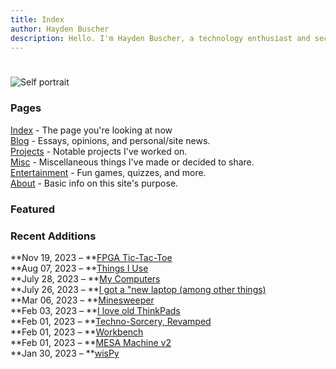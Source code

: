 ```yaml
---
title: Index
author: Hayden Buscher
description: Hello. I'm Hayden Buscher, a technology enthusiast and second-year computer engineering major at Cal Poly, San Luis Obispo. This site serves as my personal webpage and portfolio.
---
```


<div class="nowrap">
<img class="floatright "style="padding-top:25px;max-height:300px" src="img/selfportrait.jpg" alt="Self portrait"></div>

### Pages
[Index](index.html) - The page you're looking at now  
[Blog](blog.html) - Essays, opinions, and personal/site news.  
[Projects](projects.html) - Notable projects I've worked on.  
[Misc](coolstuff.html) - Miscellaneous things I've made or decided to share.  
[Entertainment](entertainment.html) - Fun games, quizzes, and more.  
[About](about.html) - Basic info on this site's purpose.


### Featured


### Recent Additions
**Nov 19, 2023 – **[FPGA Tic-Tac-Toe](/projects/tictactoe.html)  
**Aug 07, 2023 – **[Things I Use](/coolstuff/things.html)  
**July 28, 2023 – **[My Computers](/coolstuff/computers.html)  
**July 26, 2023 – **[I got a "new laptop (among other things)](/blog/new-laptop.html)  
**Mar 06, 2023 – **[Minesweeper](/entertainment/mines.html)  
**Feb 03, 2023 – **[I love old ThinkPads](/blog/thinkpads.html)  
**Feb 01, 2023 – **[Techno-Sorcery, Revamped](/blog/revamp.html)  
**Feb 01, 2023 – **[Workbench](/projects/workbench.html)  
**Feb 01, 2023 – **[MESA Machine v2](/projects/mesamachine2.html)  
**Jan 30, 2023 – **[wisPy](/projects/wispy.html)  
